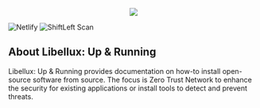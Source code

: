 <p align="center"><a href="https://libellux.com" target="_blank"><img src="https://libellux.com/img/icons/96x96.png"></a></p>

![Netlify](https://img.shields.io/netlify/c55fd474-8155-440c-971b-a9ccbaf2133c?logo=netlify&style=plastic)
![ShiftLeft Scan](https://github.com/libellux/Libellux-Up-and-Running/workflows/ShiftLeft%20Scan/badge.svg)

## About Libellux: Up & Running

Libellux: Up & Running provides documentation on how-to install open-source software from source. The focus is Zero Trust Network to enhance the security for existing applications or install tools to detect and prevent threats.